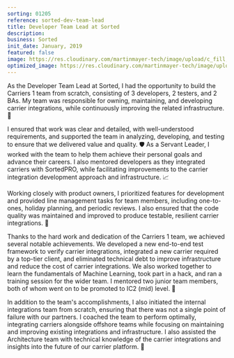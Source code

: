 ```yaml
---
sorting: 01205
reference: sorted-dev-team-lead
title: Developer Team Lead at Sorted
description:
business: Sorted
init_date: January, 2019
featured: false
image: https://res.cloudinary.com/martinmayer-tech/image/upload/c_fill,h_400,w_760/v1656637137/2020-03-07_11.45.51_iitmu5.jpg
optimized_image: https://res.cloudinary.com/martinmayer-tech/image/upload/c_fill,h_200,w_380/v1656637137/2020-03-07_11.45.51_iitmu5.jpg
---
```

As the Developer Team Lead at Sorted, I had the opportunity to build the Carriers 1 team from scratch, consisting of 3 developers, 2 testers, and 2 BAs. My team was responsible for owning, maintaining, and developing carrier integrations, while continuously improving the related infrastructure. 🚚

I ensured that work was clear and detailed, with well-understood requirements, and supported the team in analyzing, developing, and testing to ensure that we delivered value and quality. 🛡️ As a Servant Leader, I worked with the team to help them achieve their personal goals and advance their careers. I also mentored developers as they integrated carriers with SortedPRO, while facilitating improvements to the carrier integration development approach and infrastructure. 📈

Working closely with product owners, I prioritized features for development and provided line management tasks for team members, including one-to-ones, holiday planning, and periodic reviews. I also ensured that the code quality was maintained and improved to produce testable, resilient carrier integrations. 🧰

Thanks to the hard work and dedication of the Carriers 1 team, we achieved several notable achievements. We developed a new end-to-end test framework to verify carrier integrations, integrated a new carrier required by a top-tier client, and eliminated technical debt to improve infrastructure and reduce the cost of carrier integrations. We also worked together to learn the fundamentals of Machine Learning, took part in a hack, and ran a training session for the wider team. I mentored two junior team members, both of whom went on to be promoted to IC2 (mid) level. 🤝

In addition to the team's accomplishments, I also initiated the internal integrations team from scratch, ensuring that there was not a single point of failure with our partners. I coached the team to perform optimally, integrating carriers alongside offshore teams while focusing on maintaining and improving existing integrations and infrastructure. I also assisted the Architecture team with technical knowledge of the carrier integrations and insights into the future of our carrier platform. 🚀
